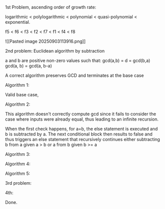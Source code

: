 
1st Problem, ascending order of growth rate:

logarithmic < polylogarithmic < polynomial < quasi-polynomial < exponential.

f5 < f6 < f3 < f2 < f7 < f1 < f4 < f8

![[Pasted image 20250903113916.png]]


2nd problem:
Euclidean algorithm by subtraction

a and b are positive non-zero values such that:
gcd(a,b) = d = gcd(b,a)
gcd(a, b) = gcd(a, b-a)

A correct algorithm preserves GCD and terminates at the base case

Algorithm 1:

Valid base case, 

Algorithm 2:

This algorithm doesn't correctly compute gcd since it fails to consider the case where inputs were already equal, thus leading to an infinite recursion.

When the first check happens, for a=b, the else statement is executed and b is subtracted by a.
The next conditional block then results to false and thus triggers an else statement that recursively continues either subtracting b from a given a > b or a from b given b >= a 

Algorithm 3:

Algorithm 4:

Algorithm 5:

3rd problem:

4th:

Done.